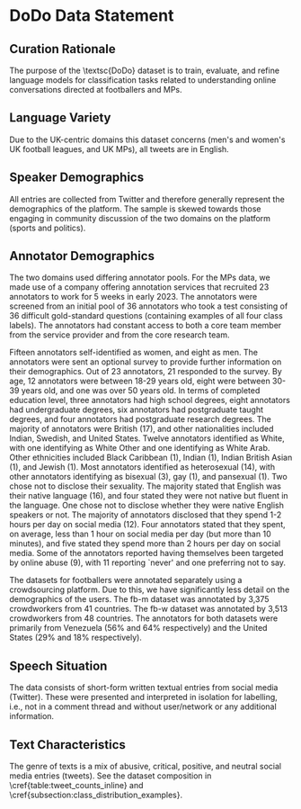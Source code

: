 # DoDo Data Statement

## Curation Rationale

The purpose of the \textsc{DoDo} dataset is to train, evaluate, and refine language models for classification tasks related to understanding online conversations directed at footballers and MPs.

## Language Variety

Due to the UK-centric domains this dataset concerns (men's and women's UK football leagues, and UK MPs), all tweets are in English.

## Speaker Demographics

All entries are collected from Twitter and therefore generally represent the demographics of the platform. The sample is skewed towards those engaging in community discussion of the two domains on the platform (sports and politics).

## Annotator Demographics
The two domains used differing annotator pools. For the MPs data, we made use of a company offering annotation services that recruited 23 annotators to work for 5 weeks in early 2023. The annotators were screened from an initial pool of 36 annotators who took a test consisting of 36 difficult gold-standard questions (containing examples of all four class labels). The annotators had constant access to both a core team member from the service provider and from the core research team.

Fifteen annotators self-identified as women, and eight as men. The annotators were sent an optional survey to provide further information on their demographics. Out of 23 annotators, 21 responded to the survey. By age, 12 annotators were between 18-29 years old, eight were between 30-39 years old, and one was over 50 years old. In terms of completed education level, three annotators had high school degrees, eight annotators had undergraduate degrees, six annotators had postgraduate taught degrees, and four annotators had postgraduate research degrees. The majority of annotators were British (17), and other nationalities included Indian, Swedish, and United States. Twelve annotators identified as White, with one identifying as White Other and one identifying as White Arab. Other ethnicities included Black Caribbean (1), Indian (1), Indian British Asian (1), and Jewish (1). Most annotators identified as heterosexual (14), with other annotators identifying as bisexual (3), gay (1), and pansexual (1). Two chose not to disclose their sexuality. The majority stated that English was their native language (16), and four stated they were not native but fluent in the language. One chose not to disclose whether they were native English speakers or not. The majority of annotators disclosed that they spend 1-2 hours per day on social media (12). Four annotators stated that they spent, on average, less than 1 hour on social media per day (but more than 10 minutes), and five stated they spend more than 2 hours per day on social media. Some of the annotators reported having themselves been targeted by online abuse (9), with 11 reporting `never' and one preferring not to say.

The datasets for footballers were annotated separately using a crowdsourcing platform. Due to this, we have significantly less detail on the demographics of the users. The fb-m dataset was annotated by 3,375 crowdworkers from 41 countries. The fb-w dataset was annotated by 3,513 crowdworkers from 48 countries. The annotators for both datasets were primarily from Venezuela (56\% and 64\% respectively) and the United States (29\% and 18\% respectively).   


## Speech Situation

The data consists of short-form written textual entries from social media (Twitter). These were presented and interpreted in isolation for labelling, i.e., not in a comment thread and without user/network or any additional information.

## Text Characteristics

The genre of texts is a mix of abusive, critical, positive, and neutral social media entries (tweets). See the dataset composition in \cref{table:tweet_counts_inline} and \cref{subsection:class_distribution_examples}.

